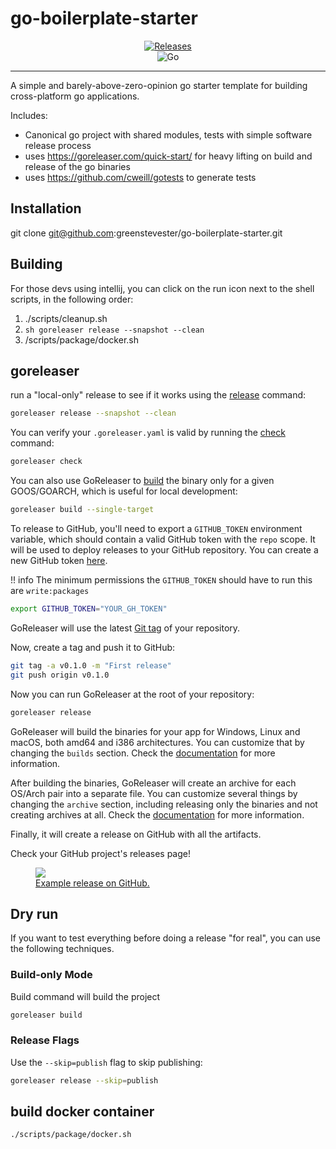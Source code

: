 # go-boilerplate-starter

<p align="center">
   <a href="https://github.com/greenstevester/go-boilerplate-starter/releases"><img src="https://img.shields.io/github/release/greenstevester/go-boilerplate-starter.svg?style=for-the-badge" alt="Releases"/></a>
  <br>
  <img src="https://img.shields.io/badge/Go-1.21.5-blue.svg?style=for-the-badge" alt="Go"/>
</p>

-----

A simple and barely-above-zero-opinion go starter template for building cross-platform go applications.

Includes:
 - Canonical go project with shared modules, tests with simple software release process
 - uses https://goreleaser.com/quick-start/ for heavy lifting on build and release of the go binaries
 - uses https://github.com/cweill/gotests to generate tests

## Installation
git clone git@github.com:greenstevester/go-boilerplate-starter.git

## Building

For those devs using intellij, you can click on the run icon next to the shell scripts, in the following order:

1. ./scripts/cleanup.sh
2. ```sh goreleaser release --snapshot --clean```
3. /scripts/package/docker.sh

## goreleaser
run a "local-only" release to see if it works using the [release](/cmd/goreleaser_release/) command:

```sh
goreleaser release --snapshot --clean
```
You can verify your `.goreleaser.yaml` is valid by running the [check](/cmd/goreleaser_check/) command:

```sh
goreleaser check
```

You can also use GoReleaser to [build](/cmd/goreleaser_build/) the binary only for a given GOOS/GOARCH, which is useful for local development:

```sh
goreleaser build --single-target
```

To release to GitHub, you'll need to export a `GITHUB_TOKEN` environment variable, which should contain a valid GitHub token with the `repo` scope.
It will be used to deploy releases to your GitHub repository.
You can create a new GitHub token [here](https://github.com/settings/tokens/new?scopes=repo,write:packages).

!! info
The minimum permissions the `GITHUB_TOKEN` should have to run this are `write:packages`

```sh
export GITHUB_TOKEN="YOUR_GH_TOKEN"
```

GoReleaser will use the latest [Git tag](https://git-scm.com/book/en/v2/Git-Basics-Tagging) of your repository.

Now, create a tag and push it to GitHub:

```sh
git tag -a v0.1.0 -m "First release"
git push origin v0.1.0
```

Now you can run GoReleaser at the root of your repository:

```sh
goreleaser release
```

GoReleaser will build the binaries for your app for Windows, Linux and macOS, both amd64 and i386 architectures.
You can customize that by changing the `builds` section. Check the [documentation](/customization/build/) for more information.

After building the binaries, GoReleaser will create an archive for each OS/Arch pair into a separate file.
You can customize several things by changing the `archive` section, including releasing only the binaries and not creating archives at all.
Check the [documentation](/customization/archive/) for more information.

Finally, it will create a release on GitHub with all the artifacts.

Check your GitHub project's releases page!

<a href="https://github.com/goreleaser/example/releases">
  <figure>
    <img src="https://img.carlosbecker.dev/goreleaser-github.png"/>
    <figcaption>Example release on GitHub.</figcaption>
  </figure>
</a>

## Dry run

If you want to test everything before doing a release "for real", you can
use the following techniques.

### Build-only Mode

Build command will build the project

```sh
goreleaser build
```

### Release Flags

Use the `--skip=publish` flag to skip publishing:

```sh
goreleaser release --skip=publish
```

## build docker container

```sh
./scripts/package/docker.sh
```
